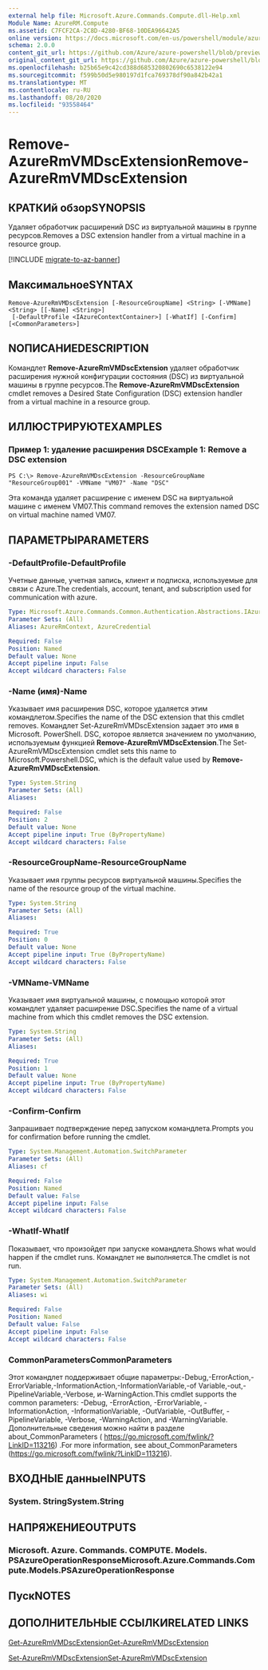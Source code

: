 ```yaml
---
external help file: Microsoft.Azure.Commands.Compute.dll-Help.xml
Module Name: AzureRM.Compute
ms.assetid: C7FCF2CA-2C8D-4280-BF68-10DEA96642A5
online version: https://docs.microsoft.com/en-us/powershell/module/azurerm.compute/remove-azurermvmdscextension
schema: 2.0.0
content_git_url: https://github.com/Azure/azure-powershell/blob/preview/src/ResourceManager/Compute/Commands.Compute/help/Remove-AzureRmVMDscExtension.md
original_content_git_url: https://github.com/Azure/azure-powershell/blob/preview/src/ResourceManager/Compute/Commands.Compute/help/Remove-AzureRmVMDscExtension.md
ms.openlocfilehash: b25b65e9c42cd388d685320802690c6538122e94
ms.sourcegitcommit: f599b50d5e980197d1fca769378df90a842b42a1
ms.translationtype: MT
ms.contentlocale: ru-RU
ms.lasthandoff: 08/20/2020
ms.locfileid: "93558464"
---
```

# <span data-ttu-id="2a6dc-101">Remove-AzureRmVMDscExtension</span><span class="sxs-lookup"><span data-stu-id="2a6dc-101">Remove-AzureRmVMDscExtension</span></span>

## <span data-ttu-id="2a6dc-102">КРАТКИй обзор</span><span class="sxs-lookup"><span data-stu-id="2a6dc-102">SYNOPSIS</span></span>
<span data-ttu-id="2a6dc-103">Удаляет обработчик расширений DSC из виртуальной машины в группе ресурсов.</span><span class="sxs-lookup"><span data-stu-id="2a6dc-103">Removes a DSC extension handler from a virtual machine in a resource group.</span></span>

[!INCLUDE [migrate-to-az-banner](../../includes/migrate-to-az-banner.md)]

## <span data-ttu-id="2a6dc-104">Максимальное</span><span class="sxs-lookup"><span data-stu-id="2a6dc-104">SYNTAX</span></span>

```
Remove-AzureRmVMDscExtension [-ResourceGroupName] <String> [-VMName] <String> [[-Name] <String>]
 [-DefaultProfile <IAzureContextContainer>] [-WhatIf] [-Confirm] [<CommonParameters>]
```

## <span data-ttu-id="2a6dc-105">NОПИСАНИЕ</span><span class="sxs-lookup"><span data-stu-id="2a6dc-105">DESCRIPTION</span></span>
<span data-ttu-id="2a6dc-106">Командлет **Remove-AzureRmVMDscExtension** удаляет обработчик расширения нужной конфигурации состояния (DSC) из виртуальной машины в группе ресурсов.</span><span class="sxs-lookup"><span data-stu-id="2a6dc-106">The **Remove-AzureRmVMDscExtension** cmdlet removes a Desired State Configuration (DSC) extension handler from a virtual machine in a resource group.</span></span>

## <span data-ttu-id="2a6dc-107">ИЛЛЮСТРИРУЮТ</span><span class="sxs-lookup"><span data-stu-id="2a6dc-107">EXAMPLES</span></span>

### <span data-ttu-id="2a6dc-108">Пример 1: удаление расширения DSC</span><span class="sxs-lookup"><span data-stu-id="2a6dc-108">Example 1: Remove a DSC extension</span></span>
```
PS C:\> Remove-AzureRmVMDscExtension -ResourceGroupName "ResourceGroup001" -VMName "VM07" -Name "DSC"
```

<span data-ttu-id="2a6dc-109">Эта команда удаляет расширение с именем DSC на виртуальной машине с именем VM07.</span><span class="sxs-lookup"><span data-stu-id="2a6dc-109">This command removes the extension named DSC on virtual machine named VM07.</span></span>

## <span data-ttu-id="2a6dc-110">ПАРАМЕТРЫ</span><span class="sxs-lookup"><span data-stu-id="2a6dc-110">PARAMETERS</span></span>

### <span data-ttu-id="2a6dc-111">-DefaultProfile</span><span class="sxs-lookup"><span data-stu-id="2a6dc-111">-DefaultProfile</span></span>
<span data-ttu-id="2a6dc-112">Учетные данные, учетная запись, клиент и подписка, используемые для связи с Azure.</span><span class="sxs-lookup"><span data-stu-id="2a6dc-112">The credentials, account, tenant, and subscription used for communication with azure.</span></span>

```yaml
Type: Microsoft.Azure.Commands.Common.Authentication.Abstractions.IAzureContextContainer
Parameter Sets: (All)
Aliases: AzureRmContext, AzureCredential

Required: False
Position: Named
Default value: None
Accept pipeline input: False
Accept wildcard characters: False
```

### <span data-ttu-id="2a6dc-113">-Name (имя)</span><span class="sxs-lookup"><span data-stu-id="2a6dc-113">-Name</span></span>
<span data-ttu-id="2a6dc-114">Указывает имя расширения DSC, которое удаляется этим командлетом.</span><span class="sxs-lookup"><span data-stu-id="2a6dc-114">Specifies the name of the DSC extension that this cmdlet removes.</span></span>
<span data-ttu-id="2a6dc-115">Командлет Set-AzureRmVMDscExtension задает это имя в Microsoft. PowerShell. DSC, которое является значением по умолчанию, используемым функцией **Remove-AzureRmVMDscExtension**.</span><span class="sxs-lookup"><span data-stu-id="2a6dc-115">The Set-AzureRmVMDscExtension cmdlet sets this name to Microsoft.Powershell.DSC, which is the default value used by **Remove-AzureRmVMDscExtension**.</span></span>

```yaml
Type: System.String
Parameter Sets: (All)
Aliases:

Required: False
Position: 2
Default value: None
Accept pipeline input: True (ByPropertyName)
Accept wildcard characters: False
```

### <span data-ttu-id="2a6dc-116">-ResourceGroupName</span><span class="sxs-lookup"><span data-stu-id="2a6dc-116">-ResourceGroupName</span></span>
<span data-ttu-id="2a6dc-117">Указывает имя группы ресурсов виртуальной машины.</span><span class="sxs-lookup"><span data-stu-id="2a6dc-117">Specifies the name of the resource group of the virtual machine.</span></span>

```yaml
Type: System.String
Parameter Sets: (All)
Aliases:

Required: True
Position: 0
Default value: None
Accept pipeline input: True (ByPropertyName)
Accept wildcard characters: False
```

### <span data-ttu-id="2a6dc-118">-VMName</span><span class="sxs-lookup"><span data-stu-id="2a6dc-118">-VMName</span></span>
<span data-ttu-id="2a6dc-119">Указывает имя виртуальной машины, с помощью которой этот командлет удаляет расширение DSC.</span><span class="sxs-lookup"><span data-stu-id="2a6dc-119">Specifies the name of a virtual machine from which this cmdlet removes the DSC extension.</span></span>

```yaml
Type: System.String
Parameter Sets: (All)
Aliases:

Required: True
Position: 1
Default value: None
Accept pipeline input: True (ByPropertyName)
Accept wildcard characters: False
```

### <span data-ttu-id="2a6dc-120">-Confirm</span><span class="sxs-lookup"><span data-stu-id="2a6dc-120">-Confirm</span></span>
<span data-ttu-id="2a6dc-121">Запрашивает подтверждение перед запуском командлета.</span><span class="sxs-lookup"><span data-stu-id="2a6dc-121">Prompts you for confirmation before running the cmdlet.</span></span>

```yaml
Type: System.Management.Automation.SwitchParameter
Parameter Sets: (All)
Aliases: cf

Required: False
Position: Named
Default value: False
Accept pipeline input: False
Accept wildcard characters: False
```

### <span data-ttu-id="2a6dc-122">-WhatIf</span><span class="sxs-lookup"><span data-stu-id="2a6dc-122">-WhatIf</span></span>
<span data-ttu-id="2a6dc-123">Показывает, что произойдет при запуске командлета.</span><span class="sxs-lookup"><span data-stu-id="2a6dc-123">Shows what would happen if the cmdlet runs.</span></span>
<span data-ttu-id="2a6dc-124">Командлет не выполняется.</span><span class="sxs-lookup"><span data-stu-id="2a6dc-124">The cmdlet is not run.</span></span>

```yaml
Type: System.Management.Automation.SwitchParameter
Parameter Sets: (All)
Aliases: wi

Required: False
Position: Named
Default value: False
Accept pipeline input: False
Accept wildcard characters: False
```

### <span data-ttu-id="2a6dc-125">CommonParameters</span><span class="sxs-lookup"><span data-stu-id="2a6dc-125">CommonParameters</span></span>
<span data-ttu-id="2a6dc-126">Этот командлет поддерживает общие параметры:-Debug,-ErrorAction,-ErrorVariable,-InformationAction,-InformationVariable,-of Variable,-out,-PipelineVariable,-Verbose, и-WarningAction.</span><span class="sxs-lookup"><span data-stu-id="2a6dc-126">This cmdlet supports the common parameters: -Debug, -ErrorAction, -ErrorVariable, -InformationAction, -InformationVariable, -OutVariable, -OutBuffer, -PipelineVariable, -Verbose, -WarningAction, and -WarningVariable.</span></span> <span data-ttu-id="2a6dc-127">Дополнительные сведения можно найти в разделе about_CommonParameters ( https://go.microsoft.com/fwlink/?LinkID=113216) .</span><span class="sxs-lookup"><span data-stu-id="2a6dc-127">For more information, see about_CommonParameters (https://go.microsoft.com/fwlink/?LinkID=113216).</span></span>

## <span data-ttu-id="2a6dc-128">ВХОДНЫЕ данные</span><span class="sxs-lookup"><span data-stu-id="2a6dc-128">INPUTS</span></span>

### <span data-ttu-id="2a6dc-129">System. String</span><span class="sxs-lookup"><span data-stu-id="2a6dc-129">System.String</span></span>

## <span data-ttu-id="2a6dc-130">НАПРЯЖЕНИЕ</span><span class="sxs-lookup"><span data-stu-id="2a6dc-130">OUTPUTS</span></span>

### <span data-ttu-id="2a6dc-131">Microsoft. Azure. Commands. COMPUTE. Models. PSAzureOperationResponse</span><span class="sxs-lookup"><span data-stu-id="2a6dc-131">Microsoft.Azure.Commands.Compute.Models.PSAzureOperationResponse</span></span>

## <span data-ttu-id="2a6dc-132">Пуск</span><span class="sxs-lookup"><span data-stu-id="2a6dc-132">NOTES</span></span>

## <span data-ttu-id="2a6dc-133">ДОПОЛНИТЕЛЬНЫЕ ССЫЛКИ</span><span class="sxs-lookup"><span data-stu-id="2a6dc-133">RELATED LINKS</span></span>

[<span data-ttu-id="2a6dc-134">Get-AzureRmVMDscExtension</span><span class="sxs-lookup"><span data-stu-id="2a6dc-134">Get-AzureRmVMDscExtension</span></span>](./Get-AzureRmVMDscExtension.md)

[<span data-ttu-id="2a6dc-135">Set-AzureRmVMDscExtension</span><span class="sxs-lookup"><span data-stu-id="2a6dc-135">Set-AzureRmVMDscExtension</span></span>](./Set-AzureRmVMDscExtension.md)


